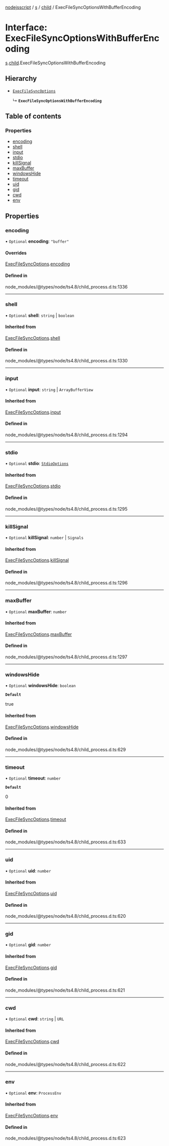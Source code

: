 [nodejsscript](../README.md) / [s](../modules/s.md) / [child](../modules/s.child.md) / ExecFileSyncOptionsWithBufferEncoding

# Interface: ExecFileSyncOptionsWithBufferEncoding

[s](../modules/s.md).[child](../modules/s.child.md).ExecFileSyncOptionsWithBufferEncoding

## Hierarchy

- [`ExecFileSyncOptions`](s.child.ExecFileSyncOptions.md)

  ↳ **`ExecFileSyncOptionsWithBufferEncoding`**

## Table of contents

### Properties

- [encoding](s.child.ExecFileSyncOptionsWithBufferEncoding.md#encoding)
- [shell](s.child.ExecFileSyncOptionsWithBufferEncoding.md#shell)
- [input](s.child.ExecFileSyncOptionsWithBufferEncoding.md#input)
- [stdio](s.child.ExecFileSyncOptionsWithBufferEncoding.md#stdio)
- [killSignal](s.child.ExecFileSyncOptionsWithBufferEncoding.md#killsignal)
- [maxBuffer](s.child.ExecFileSyncOptionsWithBufferEncoding.md#maxbuffer)
- [windowsHide](s.child.ExecFileSyncOptionsWithBufferEncoding.md#windowshide)
- [timeout](s.child.ExecFileSyncOptionsWithBufferEncoding.md#timeout)
- [uid](s.child.ExecFileSyncOptionsWithBufferEncoding.md#uid)
- [gid](s.child.ExecFileSyncOptionsWithBufferEncoding.md#gid)
- [cwd](s.child.ExecFileSyncOptionsWithBufferEncoding.md#cwd)
- [env](s.child.ExecFileSyncOptionsWithBufferEncoding.md#env)

## Properties

### encoding

• `Optional` **encoding**: ``"buffer"``

#### Overrides

[ExecFileSyncOptions](s.child.ExecFileSyncOptions.md).[encoding](s.child.ExecFileSyncOptions.md#encoding)

#### Defined in

node_modules/@types/node/ts4.8/child_process.d.ts:1336

___

### shell

• `Optional` **shell**: `string` \| `boolean`

#### Inherited from

[ExecFileSyncOptions](s.child.ExecFileSyncOptions.md).[shell](s.child.ExecFileSyncOptions.md#shell)

#### Defined in

node_modules/@types/node/ts4.8/child_process.d.ts:1330

___

### input

• `Optional` **input**: `string` \| `ArrayBufferView`

#### Inherited from

[ExecFileSyncOptions](s.child.ExecFileSyncOptions.md).[input](s.child.ExecFileSyncOptions.md#input)

#### Defined in

node_modules/@types/node/ts4.8/child_process.d.ts:1294

___

### stdio

• `Optional` **stdio**: [`StdioOptions`](../modules/s.child.md#stdiooptions)

#### Inherited from

[ExecFileSyncOptions](s.child.ExecFileSyncOptions.md).[stdio](s.child.ExecFileSyncOptions.md#stdio)

#### Defined in

node_modules/@types/node/ts4.8/child_process.d.ts:1295

___

### killSignal

• `Optional` **killSignal**: `number` \| `Signals`

#### Inherited from

[ExecFileSyncOptions](s.child.ExecFileSyncOptions.md).[killSignal](s.child.ExecFileSyncOptions.md#killsignal)

#### Defined in

node_modules/@types/node/ts4.8/child_process.d.ts:1296

___

### maxBuffer

• `Optional` **maxBuffer**: `number`

#### Inherited from

[ExecFileSyncOptions](s.child.ExecFileSyncOptions.md).[maxBuffer](s.child.ExecFileSyncOptions.md#maxbuffer)

#### Defined in

node_modules/@types/node/ts4.8/child_process.d.ts:1297

___

### windowsHide

• `Optional` **windowsHide**: `boolean`

**`Default`**

true

#### Inherited from

[ExecFileSyncOptions](s.child.ExecFileSyncOptions.md).[windowsHide](s.child.ExecFileSyncOptions.md#windowshide)

#### Defined in

node_modules/@types/node/ts4.8/child_process.d.ts:629

___

### timeout

• `Optional` **timeout**: `number`

**`Default`**

0

#### Inherited from

[ExecFileSyncOptions](s.child.ExecFileSyncOptions.md).[timeout](s.child.ExecFileSyncOptions.md#timeout)

#### Defined in

node_modules/@types/node/ts4.8/child_process.d.ts:633

___

### uid

• `Optional` **uid**: `number`

#### Inherited from

[ExecFileSyncOptions](s.child.ExecFileSyncOptions.md).[uid](s.child.ExecFileSyncOptions.md#uid)

#### Defined in

node_modules/@types/node/ts4.8/child_process.d.ts:620

___

### gid

• `Optional` **gid**: `number`

#### Inherited from

[ExecFileSyncOptions](s.child.ExecFileSyncOptions.md).[gid](s.child.ExecFileSyncOptions.md#gid)

#### Defined in

node_modules/@types/node/ts4.8/child_process.d.ts:621

___

### cwd

• `Optional` **cwd**: `string` \| `URL`

#### Inherited from

[ExecFileSyncOptions](s.child.ExecFileSyncOptions.md).[cwd](s.child.ExecFileSyncOptions.md#cwd)

#### Defined in

node_modules/@types/node/ts4.8/child_process.d.ts:622

___

### env

• `Optional` **env**: `ProcessEnv`

#### Inherited from

[ExecFileSyncOptions](s.child.ExecFileSyncOptions.md).[env](s.child.ExecFileSyncOptions.md#env)

#### Defined in

node_modules/@types/node/ts4.8/child_process.d.ts:623
